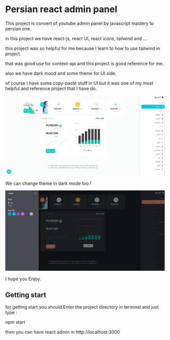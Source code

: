 # Persian react admin panel

This project is convert of youtube admin panel by javascript mastery to persian one.

in this project we have react-js, react UI, react icons, tailwind and …

this project was so helpful for me because I learn to how to use tailwind in project.

that was good use for context-api and this project is good reference for me.

also we have dark mood and some theme for UI side.

of course I have some copy-paste stuff in UI but it was one of my most helpful and reference project that I have do.

![p1.png](Persian%20react%20admin%20panel%207878b45eb5094b1fa9c2f3f0ba6f583d/p1.png)

We can change theme in dark mode too !

![p1.png](Persian%20react%20admin%20panel%207878b45eb5094b1fa9c2f3f0ba6f583d/p1%201.png)

I hope you Enjoy.

## Getting start

for getting start you should Enter the project directory in terminal and just type :

npm start

then you can have react admin in http://localhost:3000
